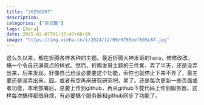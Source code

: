 ```yaml
---
title: "20250207"
description: 
categories: ["杂记篇"]
tags: [hera]
date: 2025-02-07T01:37:47+08:00
image: "https://img.xieha.cn/i/2024/12/09/6755eef805c87.jpg"
---
```

这么久以来，都在折腾各样各种的主题。最近折腾大神发哥的hera，修修改改，搞一个令自己满意点的样式。然而，折腾发哥主题的三件套，弄了半天，还是没弄出来，后来发现，好像自己也没必要要这个功能，索性也就停止下来不弄了，最主要还是没弄出来，囧。或者有空再来研究研究吧，累了。还是每次更新一些页面或者功能，本地部署后，总要上传到github，再从github下载代码上传到服务器。这样每次搞得都很麻烦，有必要搞个服务器和github同步了功能了。